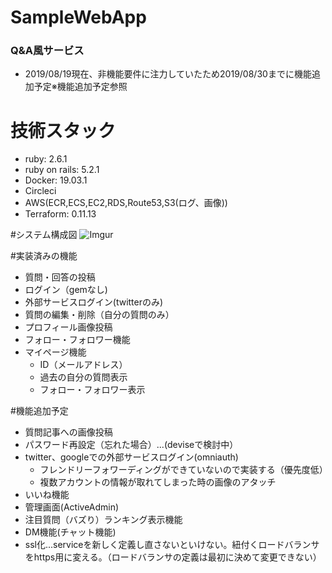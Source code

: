 # SampleWebApp
### Q&A風サービス
- 2019/08/19現在、非機能要件に注力していたため2019/08/30までに機能追加予定※機能追加予定参照

# 技術スタック
- ruby: 2.6.1
- ruby on rails: 5.2.1
- Docker: 19.03.1
- Circleci
- AWS(ECR,ECS,EC2,RDS,Route53,S3(ログ、画像))
- Terraform: 0.11.13

#システム構成図
![Imgur](https://i.imgur.com/p02UOoJ.png)

#実装済みの機能
- 質問・回答の投稿
- ログイン（gemなし)
- 外部サービスログイン(twitterのみ)
- 質問の編集・削除（自分の質問のみ）
- プロフィール画像投稿
- フォロー・フォロワー機能
- マイページ機能
  - ID（メールアドレス）
  - 過去の自分の質問表示
  - フォロー・フォロワー表示


#機能追加予定
- 質問記事への画像投稿
- パスワード再設定（忘れた場合）...(deviseで検討中）
- twitter、googleでの外部サービスログイン(omniauth)
  - フレンドリーフォワーディングができていないので実装する（優先度低）
  - 複数アカウントの情報が取れてしまった時の画像のアタッチ
- いいね機能
- 管理画面(ActiveAdmin)
- 注目質問（バズり）ランキング表示機能
- DM機能(チャット機能)
- ssl化...serviceを新しく定義し直さないといけない。紐付くロードバランサをhttps用に変える。（ロードバランサの定義は最初に決めて変更できない）
